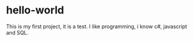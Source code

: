 # hello-world
This is my first project, it is a test.
I like programming, i know c#, javascript and SQL.
